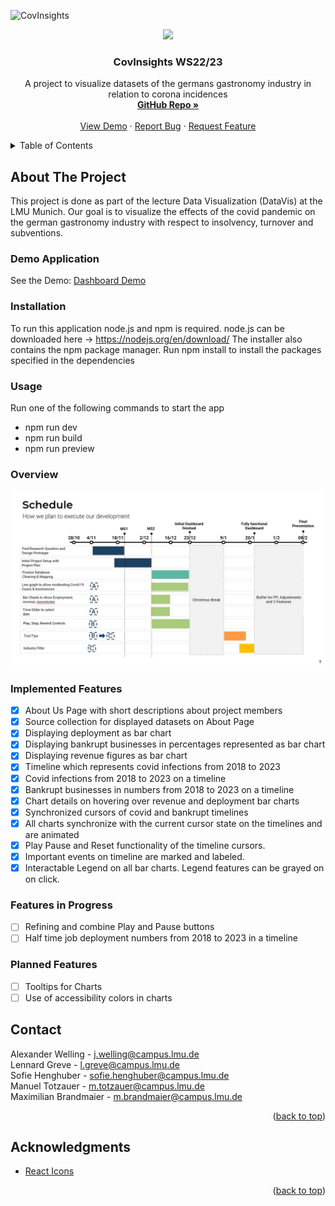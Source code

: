 <!-- PROJECT LOGO -->
![CovInsights]()
<a name="readme-top"></a>
<div align="center">
  <a href="https://github.com/InfoVis22/CovInsights/tree/main"><img src="https://github.com/InfoVis22/CovInsights/tree/sourceSpecifications/public/images/logo.png?raw=true"></a>

  <h3 align="center">CovInsights WS22/23</h3>

  <p align="center">
    A project to visualize datasets of the germans gastronomy industry in relation to corona incidences
    <br />
    <a href="https://github.com/InfoVis22/CovInsights"><strong>GitHub Repo »</strong></a>
    <br />
    <br />
    <a href="https://covinsight.mmt-lmu.de/">View Demo</a>
    ·
    <a href="https://github.com/InfoVis22/CovInsights/issues">Report Bug</a>
    ·
    <a href="https://github.com/InfoVis22/CovInsights/issues">Request Feature</a>
  </p>
</div>

<!-- TABLE OF CONTENTS -->
<details>
  <summary>Table of Contents</summary>
  <ol>
    <li>
      <a href="#about-the-project">About The Project</a>
      <ul>
        <li><a href="#built-with">Built With</a></li>
      </ul>
    </li>
    <li>
      <a href="#getting-started">Getting Started</a>
      <ul>
        <li><a href="#prerequisites">Prerequisites</a></li>
        <li><a href="#installation">Installation</a></li>
      </ul>
    </li>
    <li><a href="#usage">Usage</a></li>
    <li><a href="#implementedFeatures">Implemented Features</a></li>
    <li><a href="#featuresInProgress">Features in Progress</a></li>
    <li><a href="#plannedFeatures">Planned Features</a></li>
    <li><a href="#contact">Contact</a></li>
    <li><a href="#acknowledgments">Acknowledgments</a></li>
  </ol>
</details>

<!-- ABOUT THE PROJECT -->
## About The Project
This project is done as part of the lecture Data Visualization (DataVis) at the LMU Munich. Our goal is to visualize the effects of the covid pandemic on the german gastronomy industry with respect to insolvency, turnover and subventions.

### Demo Application

See the Demo: [Dashboard Demo](https://covinsight.mmt-lmu.de/)

<!-- Installation -->
### Installation
To run this application node.js and npm is required.
node.js can be downloaded here -> https://nodejs.org/en/download/
The installer also contains the npm package manager.
Run npm install to install the packages specified in the dependencies

<!-- Usage -->
### Usage
Run one of the following commands to start the app
- npm run dev
- npm run build
- npm run preview

<!-- Overview -->
### Overview
![Gant Chart](Gant.jpg)

<!-- Implemented Features -->
### Implemented Features
- [x] About Us Page with short descriptions about project members
- [x] Source collection for displayed datasets on About Page
- [x] Displaying deployment as bar chart 
- [x] Displaying bankrupt businesses in percentages represented as bar chart 
- [x] Displaying revenue figures as bar chart 
- [x] Timeline which represents covid infections from 2018 to 2023
- [x] Covid infections from 2018 to 2023 on a timeline
- [x] Bankrupt businesses in numbers from 2018 to 2023 on a timeline
- [x] Chart details on hovering over revenue and deployment bar charts
- [x] Synchronized cursors of covid and bankrupt timelines
- [x] All charts synchronize with the current cursor state on the timelines and are animated
- [x] Play Pause and Reset functionality of the timeline cursors.
- [x] Important events on timeline are marked and labeled.
- [x] Interactable Legend on all bar charts. Legend features can be grayed on on click.

<!-- Features in Progress -->
### Features in Progress
- [ ] Refining and combine Play and Pause buttons
- [ ] Half time job deployment numbers from 2018 to 2023 in a timeline

<!-- Planned Features -->
### Planned Features
- [ ] Tooltips for Charts
- [ ] Use of accessibility colors in charts

<!-- CONTACT -->
## Contact
Alexander Welling - j.welling@campus.lmu.de <br/>
Lennard Greve - l.greve@campus.lmu.de <br/>
Sofie Henghuber - sofie.henghuber@campus.lmu.de <br/>
Manuel Totzauer - m.totzauer@campus.lmu.de <br/>
Maximilian Brandmaier - m.brandmaier@campus.lmu.de

<p align="right">(<a href="#readme-top">back to top</a>)</p>

<!-- ACKNOWLEDGMENTS -->
## Acknowledgments
* [React Icons](https://react-icons.github.io/react-icons/search)
  
<p align="right">(<a href="#readme-top">back to top</a>)</p>

<!-- MARKDOWN LINKS & IMAGES -->
<!-- https://www.markdownguide.org/basic-syntax/#reference-style-links -->
[React.js]: https://img.shields.io/badge/React-20232A?style=for-the-badge&logo=react&logoColor=61DAFB
[React-url]: https://reactjs.org/